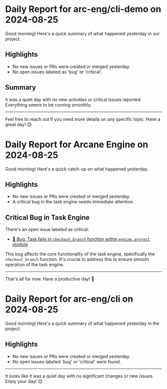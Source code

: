 # Daily Report for arc-eng/cli-demo on 2024-08-25

Good morning! Here's a quick summary of what happened yesterday in our project.

## Highlights
- No new issues or PRs were created or merged yesterday.
- No open issues labeled as 'bug' or 'critical'.

## Summary
It was a quiet day with no new activities or critical issues reported. Everything seems to be running smoothly.

---

Feel free to reach out if you need more details on any specific topic. Have a great day! 😊


# Daily Report for Arcane Engine on 2024-08-25

Good morning! Here's a quick catch-up on what happened yesterday.

## Highlights
- No new issues or PRs were created or merged yesterday.
- A critical bug in the task engine needs immediate attention.

## Critical Bug in Task Engine
There's an open issue labeled as critical:
- [🐛 Bug: Task fails in `checkout_branch` function within `engine.project` module](https://github.com/arc-eng/studio/issues/217)

This bug affects the core functionality of the task engine, specifically the `checkout_branch` function. It's crucial to address this to ensure smooth operation of the task engine.

---

That's all for now. Have a productive day! 🚀


# Daily Report for arc-eng/cli on 2024-08-25

Good morning! Here's a quick summary of what happened yesterday in the project.

## Highlights
- No new issues or PRs were created or merged yesterday.
- No open issues labeled 'bug' or 'critical' were found.

---

It looks like it was a quiet day with no significant changes or new issues. Enjoy your day! 😊



